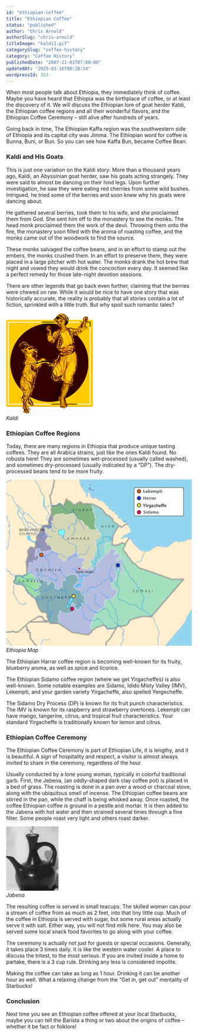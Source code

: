 ```yaml
---
id: "ethiopian-coffee"
title: "Ethiopian Coffee"
status: "published"
author: "Chris Arnold"
authorSlug: "chris-arnold"
titleImage: "kaldi1.gif"
categorySlug: "coffee-history"
category: "Coffee History"
publishedDate: "2007-11-01T07:00:00"
updatedAt: "2025-03-16T08:28:54"
wordpressId: 353
---
```


When most people talk about Ethiopia, they immediately think of coffee. Maybe you have heard that Ethiopia was the birthplace of coffee, or at least the discovery of it. We will discuss the Ethiopian lore of goat herder Kaldi, the Ethiopian coffee regions and all their wonderful flavors, and the Ethiopian Coffee Ceremony – still alive after hundreds of years.

Going back in time, The Ethiopian Kaffa region was the southwestern side of Ethiopia and its capital city was Jimma. The Ethiopian word for coffee is Bunna, Buni, or Bun. So you can see how Kaffa Bun, became Coffee Bean.

### Kaldi and His Goats

This is just one variation on the Kaldi story: More than a thousand years ago, Kaldi, an Abyssinian goat herder, saw his goats acting strangely. They were said to almost be dancing on their hind legs. Upon further investigation, he saw they were eating red cherries from some wild bushes. Intrigued, he tried some of the berries and soon knew why his goats were dancing about.

He gathered several berries, took them to his wife, and she proclaimed them from God. She sent him off to the monastery to see the monks. The head monk proclaimed them the work of the devil. Throwing them onto the fire, the monastery soon filled with the aroma of roasting coffee, and the monks came out of the woodwork to find the source.

These monks salvaged the coffee beans, and in an effort to stamp out the embers, the monks crushed them. In an effort to preserve them, they were placed in a large pitcher with hot water. The monks drank the hot brew that night and vowed they would drink the concoction every day. It seemed like a perfect remedy for those late-night devotion sessions.

There are other legends that go back even further, claiming that the berries were chewed on raw. While it would be nice to have one story that was historically accurate, the reality is probably that all stories contain a lot of fiction, sprinkled with a little truth. But why spoil such romantic tales?

![Kaldi](kaldi1.gif)  
*Kaldi*

### Ethiopian Coffee Regions

Today, there are many regions in Ethiopia that produce unique tasting coffees. They are all Arabica strains, just like the ones Kaldi found. No robusta here! They are sometimes wet-processed (usually called washed), and sometimes dry-processed (usually indicated by a “DP”). The dry-processed beans tend to be more fruity.

![Ethiopia Map](ethiopiamap.gif)  
*Ethiopia Map*

The Ethiopian Harrar coffee region is becoming well-known for its fruity, blueberry aroma, as well as spice and licorice.

The Ethiopian Sidamo coffee region (where we get Yirgacheffes) is also well-known. Some notable examples are Sidamo, Idido Misty Valley (IMV), Lekempti, and your garden variety Yirgacheffe, also spelled Yergecheffe.

The Sidamo Dry Process (DP) is known for its fruit punch characteristics. The IMV is known for its raspberry and strawberry overtones. Lekempti can have mango, tangerine, citrus, and tropical fruit characteristics. Your standard Yirgacheffe is traditionally known for lemon and citrus.

### Ethiopian Coffee Ceremony

The Ethiopian Coffee Ceremony is part of Ethiopian Life, it is lengthy, and it is beautiful. A sign of hospitality and respect, a visitor is almost always invited to share in the ceremony, regardless of the hour.

Usually conducted by a lone young woman, typically in colorful traditional garb. First, the Jebena, (an oddly-shaped dark clay coffee pot) is placed in a bed of grass. The roasting is done in a pan over a wood or charcoal stove, along with the ubiquitous smell of incense. The Ethiopian coffee beans are stirred in the pan, while the chaff is being whisked away. Once roasted, the coffee Ethiopian coffee is ground in a pestle and mortar. It is then added to the Jabena with hot water and then strained several times through a fine filter. Some people roast very light and others roast darker.

![Jabena](jabena.jpg)  
*Jabena*

The resulting coffee is served in small teacups. The skilled woman can pour a stream of coffee from as much as 2 feet, into that tiny little cup. Much of the coffee in Ethiopia is served with sugar, but some rural areas actually serve it with salt. Either way, you will not find milk here. You may also be served some local snack food favorites to go along with your coffee.

The ceremony is actually not just for guests or special occasions. Generally, it takes place 3 times daily. It is like the western water cooler. A place to discuss the tritest, to the most serious. If you are invited inside a home to partake, there is a 3 cup rule. Drinking any less is considered impolite.

Making the coffee can take as long as 1 hour. Drinking it can be another hour as well. What a relaxing change from the “Get in, get out” mentality of Starbucks!

### Conclusion

Next time you see an Ethiopian coffee offered at your local Starbucks, maybe you can tell the Barista a thing or two about the origins of coffee – whether it be fact or folklore!
